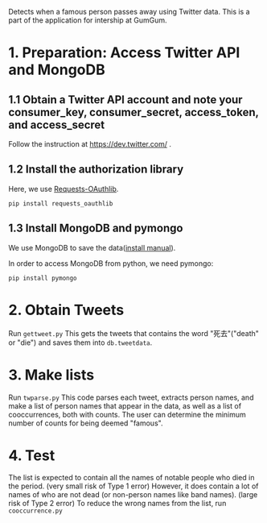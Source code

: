 Detects when a famous person passes away using Twitter data. This is a part of the application for intership at GumGum.


# 1. Preparation: Access Twitter API and MongoDB #

## 1.1 Obtain a Twitter API account and note your consumer_key, consumer_secret, access_token, and access_secret ##
Follow the instruction at
https://dev.twitter.com/ .
    
## 1.2 Install the authorization library ##
Here, we use [Requests-OAuthlib](https://requests-oauthlib.readthedocs.io/en/latest/).
    
```
pip install requests_oauthlib
```
## 1.3 Install MongoDB and pymongo ##
We use MongoDB to save the data([install manual](https://docs.mongodb.com/manual/tutorial/install-mongodb-on-os-x/)).

In order to access MongoDB from python, we need pymongo:
 ```
 pip install pymongo
 ```
# 2.  Obtain Tweets #
Run `gettweet.py`
This gets the tweets that contains the word "死去"("death" or "die") and saves them into `db.tweetdata`.

# 3. Make lists #
Run `twparse.py`
This code parses each tweet, extracts person names, and make a list of person names that appear in the data, as well as a list of cooccurrences, both with counts.
The user can determine the minimum number of counts for being deemed "famous".

# 4. Test #
The list is expected to contain all the names of notable people who died in the period. (very small risk of Type 1 error)
However, it does contain a lot of names of who are not dead (or non-person names like band names). (large risk of Type 2 error)
To reduce the wrong names from the list, run `cooccurrence.py`




